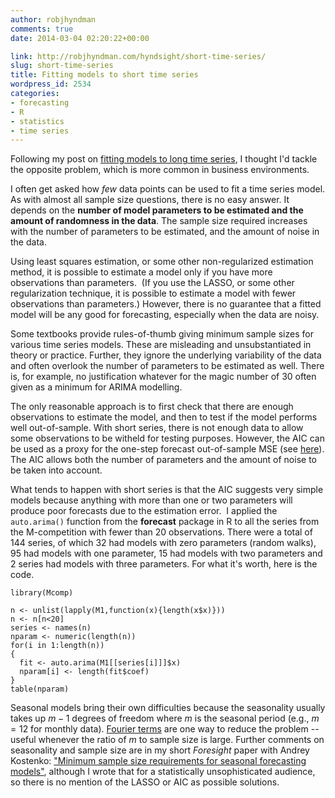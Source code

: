 ```yaml
---
author: robjhyndman
comments: true
date: 2014-03-04 02:20:22+00:00

link: http://robjhyndman.com/hyndsight/short-time-series/
slug: short-time-series
title: Fitting models to short time series
wordpress_id: 2534
categories:
- forecasting
- R
- statistics
- time series
---
```


Following my post on [fitting models to long time series](http://robjhyndman.com/hyndsight/long-time-series/), I thought I'd tackle the opposite problem, which is more common in business environments.

I often get asked how _few_ data points can be used to fit a time series model. As with almost all sample size questions, there is no easy answer. It depends on the **number of model parameters to be estimated and the amount of randomness in the data**. The sample size required increases with the number of parameters to be estimated, and the amount of noise in the data.<!-- more -->

Using least squares estimation, or some other non-regularized estimation method, it is possible to estimate a model only if you have more observations than parameters.  (If you use the LASSO, or some other regularization technique, it is possible to estimate a model with fewer observations than parameters.) However, there is no guarantee that a fitted model will be any good for forecasting, especially when the data are noisy.

Some textbooks provide rules-of-thumb giving minimum sample sizes for various time series models. These are misleading and unsubstantiated in theory or practice. Further, they ignore the underlying variability of the data and often overlook the number of parameters to be estimated as well. There is, for example, no justification whatever for the magic number of 30 often given as a minimum for ARIMA modelling. 

The only reasonable approach is to first check that there are enough observations to estimate the model, and then to test if the model performs well out-of-sample. With short series, there is not enough data to allow some observations to be witheld for testing purposes. However, the AIC can be used as a proxy for the one-step forecast out-of-sample MSE (see [here](http://robjhyndman.com/hyndsight/aic/)). The AIC allows both the number of parameters and the amount of noise to be taken into account.

What tends to happen with short series is that the AIC suggests very simple models because anything with more than one or two parameters will produce poor forecasts due to the estimation error.  I applied the `auto.arima()` function from the **forecast** package in R to all the series from the M-competition with fewer than 20 observations. There were a total of 144 series, of which 32 had models with zero parameters (random walks), 95 had models with one parameter, 15 had models with two parameters and 2 series had models with three parameters. For what it's worth, here is the code.


    
    
    library(Mcomp)
    
    n <- unlist(lapply(M1,function(x){length(x$x)}))
    n <- n[n<20]
    series <- names(n)
    nparam <- numeric(length(n))
    for(i in 1:length(n))
    {
      fit <- auto.arima(M1[[series[i]]]$x)
      nparam[i] <- length(fit$coef)
    }
    table(nparam)
    





Seasonal models bring their own difficulties because the seasonality usually takes up $m-1$ degrees of freedom where $m$ is the seasonal period (e.g., $m=12$ for monthly data). [Fourier terms](http://robjhyndman.com/hyndsight/longseasonality/) are one way to reduce the problem -- useful whenever the ratio of $m$ to sample size is large. Further comments on seasonality and sample size are in my short _Foresight_ paper with Andrey Kostenko: ["Minimum sample size requirements for seasonal forecasting models"](http://robjhyndman.com/papers/shortseasonal.pdf), although I wrote that for a statistically unsophisticated audience, so there is no mention of the LASSO or AIC as possible solutions.



